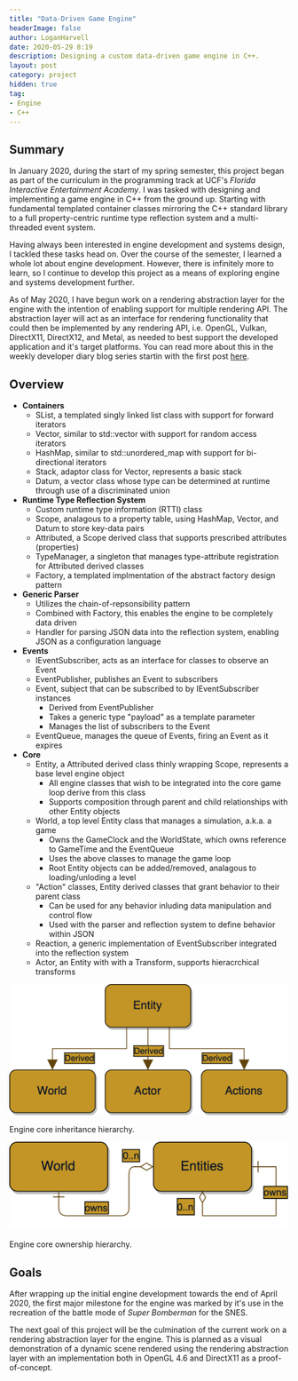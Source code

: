 ```yaml
---
title: "Data-Driven Game Engine"
headerImage: false
author: LoganHarvell
date: 2020-05-29 8:19
description: Designing a custom data-driven game engine in C++.
layout: post
category: project
hidden: true
tag:
- Engine
- C++
---
```


## Summary

In January 2020, during the start of my spring semester, this project began as part of the curriculum in the programming track at UCF's *Florida Interactive Entertainment Academy*. I was tasked with designing and implementing a game engine in C++ from the ground up. Starting with fundamental templated container classes mirroring the C++ standard library to a full property-centric runtime type reflection system and a multi-threaded event system.

Having always been interested in engine development and systems design, I tackled these tasks head on. Over the course of the semester, I learned a whole lot about engine development. However, there is infinitely more to learn, so I continue to develop this project as a means of exploring engine and systems development further.

As of May 2020, I have begun work on a rendering abstraction layer for the engine with the intention of enabling support for multiple rendering API. The abstraction layer will act as an interface for rendering functionality that could then be implemented by any rendering API, i.e. OpenGL, Vulkan, DirectX11, DirectX12, and Metal, as needed to best support the developed application and it's target platforms. You can read more about this in the weekly developer diary blog series startin with the first post [here](/rendering-abstraction-dev-diary-1).

## Overview

* **Containers**
  * SList, a templated singly linked list class with support for forward iterators
  * Vector, similar to std::vector with support for random access iterators
  * HashMap, similar to std::unordered_map with support for bi-directional iterators
  * Stack, adaptor class for Vector, represents a basic stack
  * Datum, a vector class whose type can be determined at runtime through use of a discriminated union
* **Runtime Type Reflection System**
  * Custom runtime type information (RTTI) class
  * Scope, analagous to a property table, using HashMap, Vector, and Datum to store key-data pairs
  * Attributed, a Scope derived class that supports prescribed attributes (properties)
  * TypeManager, a singleton that manages type-attribute registration for Attributed derived classes
  * Factory, a templated implmentation of the abstract factory design pattern
* **Generic Parser**
  * Utilizes the chain-of-repsonsibility pattern
  * Combined with Factory, this enables the engine to be completely data driven
  * Handler for parsing JSON data into the reflection system, enabling JSON as a configuration language
* **Events**
  * IEventSubscriber, acts as an interface for classes to observe an Event
  * EventPublisher, publishes an Event to subscribers
  * Event, subject that can be subscribed to by IEventSubscriber instances
    * Derived from EventPublisher
    * Takes a generic type "payload" as a template parameter
    * Manages the list of subscribers to the Event
  * EventQueue, manages the queue of Events, firing an Event as it expires
* **Core**
  * Entity, a Attributed derived class thinly wrapping Scope, represents a base level engine object
    * All engine classes that wish to be integrated into the core game loop derive from this class
    * Supports composition through parent and child relationships with other Entity objects
  * World, a top level Entity class that manages a simulation, a.k.a. a game
    * Owns the GameClock and the WorldState, which owns reference to GameTime and the EventQueue
    * Uses the above classes to manage the game loop
    * Root Entity objects can be added/removed, analagous to loading/unloding a level
  * "Action" classes, Entity derived classes that grant behavior to their parent class
    * Can be used for any behavior inluding data manipulation and control flow
    * Used with the parser and reflection system to define behavior within JSON
  * Reaction, a generic implementation of EventSubscriber integrated into the reflection system
  * Actor, an Entity with with a Transform, supports hieracrchical transforms

<div class="breaker"></div>

![New Inheritance Hierarchy](/assets/images/NewEngineInheritanceHierarchy.png)
<figcaption class="caption">Engine core inheritance hierarchy.</figcaption>

<div class="breaker"></div>

![New Ownership Hierarchy](/assets/images/NewEngineOwnershipHierarchy.png)
<figcaption class="caption">Engine core ownership hierarchy.</figcaption>

## Goals

After wrapping up the initial engine development towards the end of April 2020, the first major milestone for the engine was marked by it's use in the recreation of the battle mode of *Super Bomberman* for the SNES.

The next goal of this project will be the culmination of the current work on a rendering abstraction layer for the engine. This is planned as a visual demonstration of a dynamic scene rendered using the rendering abstraction layer with an implementation both in OpenGL 4.6 and DirectX11 as a proof-of-concept.